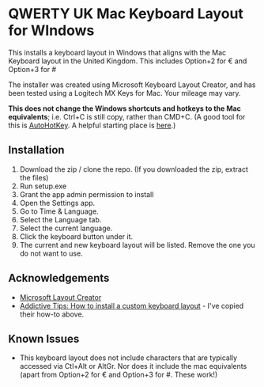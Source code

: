 
# QWERTY UK Mac Keyboard Layout for WIndows

This installs a keyboard layout in Windows that aligns with the Mac Keyboard layout in the United Kingdom. This includes Option+2 for € and Option+3 for #

The installer was created using Microsoft Keyboard Layout Creator, and has been tested using a Logitech MX Keys for Mac. Your mileage may vary.

**This does not change the Windows shortcuts and hotkeys to the Mac equivalents**; i.e. Ctrl+C is still copy, rather than CMD+C. (A good tool for this is [AutoHotKey](https://www.autohotkey.com/). A helpful starting place is [here](https://github.com/stroebjo/autohotkey-windows-mac-keyboard).) 



## Installation

1.  Download the zip / clone the repo. (If you downloaded the zip, extract the files)
2.  Run setup.exe
3.  Grant the app admin permission to install
4.  Open the Settings app.
5.  Go to Time & Language.
6.  Select the Language tab.
7.  Select the current language.
8.  Click the keyboard button under it.
9.  The current and new keyboard layout will be listed. Remove the one you do not want to use.


## Acknowledgements

 - [Microsoft Layout Creator](https://www.microsoft.com/en-us/download/details.aspx?id=102134)
 - [Addictive Tips: How to install a custom keyboard layout](https://www.addictivetips.com/windows-tips/install-custom-keyboard-windows-10/) - I've copied their how-to above.
 


## Known Issues

- This keyboard layout does not include characters that are typically accessed via Ctl+Alt or AltGr. Nor does it include the mac equivalents (apart from Option+2 for € and Option+3 for #. These work!)